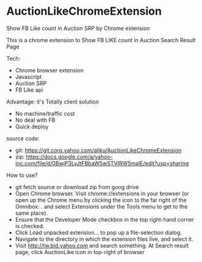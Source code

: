 AuctionLikeChromeExtension
==========================

Show FB Like count in Auction SRP by Chrome extension

This is a chrome extension to Show FB LIKE count in Auction Search Result Page

Tech:
* Chrome browser extension
* Javascript
* Auction SRP
* FB Like api 

Advantage: it's Totally client solution
* No machine/traffic cost
* No deal with FB
* Quick deploy

source code:
* git: https://git.corp.yahoo.com/aliku/AuctionLikeChromeExtension
* zip: https://docs.google.com/a/yahoo-inc.com/file/d/0BwjP3LyJtFBbaW5wSTVIRW5malE/edit?usp=sharing 

How to use?
* git fetch source or download zip from goog drive
* Open Chrome browser. Visit chrome://extensions in your browser (or open up the Chrome menu by clicking the icon to the far right of the Omnibox:  . and select Extensions under the Tools menu to get to the same place).
* Ensure that the Developer Mode checkbox in the top right-hand corner is checked.
* Click Load unpacked extension… to pop up a file-selection dialog.
* Navigate to the directory in which the extension files live, and select it.
* Visit http://tw.bid.yahoo.com   and search something. At Search result page, click AuctionLike icon in top-right of browser
